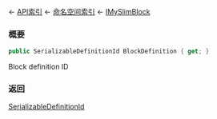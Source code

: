 ← [API索引](Api-Index) ← [命名空间索引](Namespace-Index) ← [IMySlimBlock](VRage.Game.ModAPI.Ingame.IMySlimBlock)

### 概要

```csharp
public SerializableDefinitionId BlockDefinition { get; }
```

Block definition ID

### 返回

[SerializableDefinitionId](VRage.ObjectBuilders.SerializableDefinitionId)

